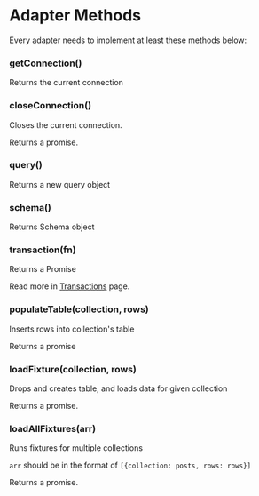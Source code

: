 # Adapter Methods

Every adapter needs to implement at least these methods below:

### getConnection()

Returns the current connection

### closeConnection()

Closes the current connection.

Returns a promise.

### query()

Returns a new query object

### schema()

Returns Schema object

### transaction(fn)

Returns a Promise

Read more in [Transactions](../query/Transactions.html) page.

### populateTable(collection, rows)

Inserts rows into collection's table

Returns a promise

### loadFixture(collection, rows)

Drops and creates table, and loads data for given collection

Returns a promise.

### loadAllFixtures(arr)

Runs fixtures for multiple collections

`arr` should be in the format of `[{collection: posts, rows: rows}]`

Returns a promise.
